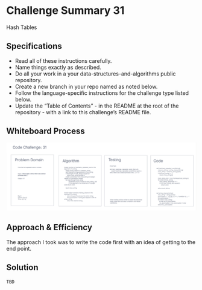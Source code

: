 # Challenge Summary 31
Hash Tables

## Specifications
- Read all of these instructions carefully.
- Name things exactly as described.
- Do all your work in a your data-structures-and-algorithms public repository.
- Create a new branch in your repo named as noted below.
- Follow the language-specific instructions for the challenge type listed below.
- Update the “Table of Contents” - in the README at the root of the repository - with a link to this challenge’s README file.

## Whiteboard Process
<!-- Embedded whiteboard image -->
![Hash Table](../code_challenges/wireframes/code-ch-31.png)

## Approach & Efficiency
<!-- What approach did you take? Why? What is the Big O space/time for this approach? -->
The approach I took was to write the code first with an idea of getting to the end point.


## Solution
<!-- Show how to run your code, and examples of it in action -->
<!-- https://stephenagrice.medium.com/how-to-implement-a-hash-table-in-python-1eb6c55019fd -->
```
TBD
```

